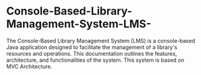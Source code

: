 # Console-Based-Library-Management-System-LMS-
The Console-Based Library Management System (LMS) is a console-based Java application designed to facilitate the management of a library's resources and operations. This documentation outlines the features, architecture, and functionalities of the system. This system is based on MVC Architecture.
